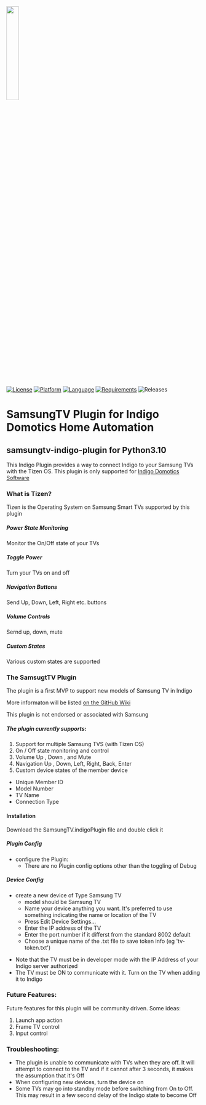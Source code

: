 <img src="https://kalingatv.com/wp-content/uploads/2022/01/Tizen-app.jpg" hight="25%" width="25%" >

[![License](https://img.shields.io/badge/license-MIT-blue.svg?style=flat)](http://mit-license.org)
[![Platform](https://img.shields.io/badge/Platform-Indigo-blueviolet)](https://www.indigodomo.com/) 
[![Language](https://img.shields.io/badge/Language-python%203.10-orange)](https://www.python.org/)
[![Requirements](https://img.shields.io/badge/Requirements-Indigo%20v2022.1%2B-green)](https://www.indigodomo.com/downloads.html)
![Releases](https://img.shields.io/github/release-date/ryanbuckner/samsungtv-plugin?color=red&label=latest%20release)


# SamsungTV Plugin for Indigo Domotics Home Automation
## samsungtv-indigo-plugin for Python3.10
This Indigo Plugin provides a way to connect Indigo to your Samsung TVs with the Tizen OS. This plugin is only supported for [Indigo Domotics Software ](http://www.indigodomo.com)

### What is Tizen?

Tizen is the Operating System on Samsung Smart TVs supported by this plugin

##### Power State Monitoring
Monitor the On/Off state of your TVs

##### Toggle Power
Turn your TVs on and off

##### Navigation Buttons
Send Up, Down, Left, Right etc. buttons

##### Volume Controls
Sernd up, down, mute 

##### Custom States
Various custom states are supported 
 


### The SamsugtTV Plugin

The plugin is a first MVP to support new models of Samsung TV in Indigo 

More informaton will be listed [on the GitHub Wiki](https://github.com/ryanbuckner/samsungtv-plugin/wiki)

This plugin is not endorsed or associated with Samsung 

##### The plugin currently supports:

1) Support for multiple Samsung TVS (with Tizen OS)
2) On / Off state monitoring and control 
3) Volume Up , Down , and Mute
4) Navigation Up , Down, Left, Right, Back, Enter
5) Custom device states of the member device
  - Unique Member ID 
  - Model Number
  - TV Name
  - Connection Type 

#### Installation

Download the SamsungTV.indigoPlugin file and double click it


##### Plugin Config 
- configure the Plugin:
  - There are no Plugin config options other than the toggling of Debug

##### Device Config 
- create a new device of Type Samsung TV
  - model should be Samsung TV
  - Name your device anything you want. It's preferred to use something indicating the name or location of the TV
  - Press Edit Device Settings... 
  - Enter the IP address of the TV
  - Enter the port number if it differst from the standard 8002 default 
  - Choose a unique name of the .txt file to save token info (eg 'tv-token.txt')

* Note that the TV must be in developer mode with the IP Address of your Indigo server authorized 
* The TV must be ON to communicate with it. Turn on the TV when adding it to Indigo


### Future Features:

Future features for this plugin will be community driven. Some ideas: 
1) Launch app action 
2) Frame TV control 
3) Input control 

### Troubleshooting:

- The plugin is unable to communicate with TVs when they are off. It will attempt to connect to the TV and if it cannot after 3 seconds, it makes the assumption that it's Off
- When configuring new devices, turn the device on
- Some TVs may go into standby mode before switching from On to Off. This may result in a few second delay of the Indigo state to become Off





